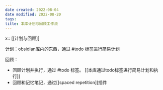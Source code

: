 ```yaml
---
date created: 2022-08-04
date modified: 2022-08-20
tags: 
title: 本库计划与回顾工作流
---
```


x:: [[计划与回顾]]

计划：obsidian库内的东西，通过 #todo 标签进行简易计划

回顾：  

- 回顾计划并执行，通过 #todo 标签。 [[本库通过todo标签进行简易计划和执行]]
- 回顾和记忆笔记，通过[[spaced repetition]]插件
